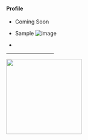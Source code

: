 #### Profile

- Coming Soon
- Sample
  ![image](https://github.com/user-attachments/assets/c68a0769-c653-40bb-9cad-c4cbcc64b1c2)

- <!-- https://boysenn.webflow.io/#home-->
  <div align=center>  


<hr width="25%">
  
<img width=200 height=200 src="https://user-images.githubusercontent.com/77758884/156876700-2967a25d-56e2-4664-a9e6-53f88503f517.png">
</div>
